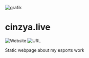 ![grafik](https://user-images.githubusercontent.com/54354036/127753688-553d2b8e-6058-4e91-95ec-3a118af92181.png)

# cinzya.live
![Website](https://img.shields.io/website?url=http%3A%2F%2Fesports.cynthiaebert.de%2F) ![URL](https://img.shields.io/badge/URL-http%3A%2F%2Fesports.cynthiaebert.de%2F-D6004C)

Static webpage about my esports work
